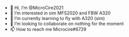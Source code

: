 - 👋 Hi, I’m @MicroCire2021
- 👀 I’m interested in sim MFS2020 and FBW A320
- 🌱 I’m currently learning to fly with A320 (sim)
- 💞️ I’m looking to collaborate on nothing for the moment
- 📫 How to reach me Microcire#6729

<!---
MicroCire/MicroCire is a ✨ special ✨ repository because its `README.md` (this file) appears on your GitHub profile.
You can click the Preview link to take a look at your changes.
--->
